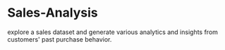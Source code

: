# Sales-Analysis
explore a sales dataset and generate various analytics and insights from customers' past purchase behavior.
